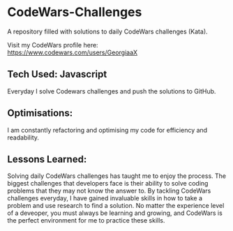 # CodeWars-Challenges
A repository filled with solutions to daily CodeWars challenges (Kata). 

Visit my CodeWars profile here: https://www.codewars.com/users/GeorgiaaX


## Tech Used: Javascript
Everyday I solve Codewars challenges and push the solutions to GitHub. 

## Optimisations:
I am constantly refactoring and optimising my code for efficiency and readability. 

## Lessons Learned: 
Solving daily CodeWars challenges has taught me to enjoy the process. The biggest challenges that developers face is their ability to solve coding problems that they may not know the answer to. By tackling CodeWars challenges everyday, I have gained invaluable skills in how to take a problem and use research to find a solution. No matter the experience level of a deveoper, you must always be learning and growing, and CodeWars is the perfect environment for me to practice these skills. 

